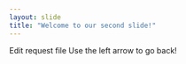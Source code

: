 ```yaml
---
layout: slide
title: "Welcome to our second slide!"
---
```

Edit request file
Use the left arrow to go back!
